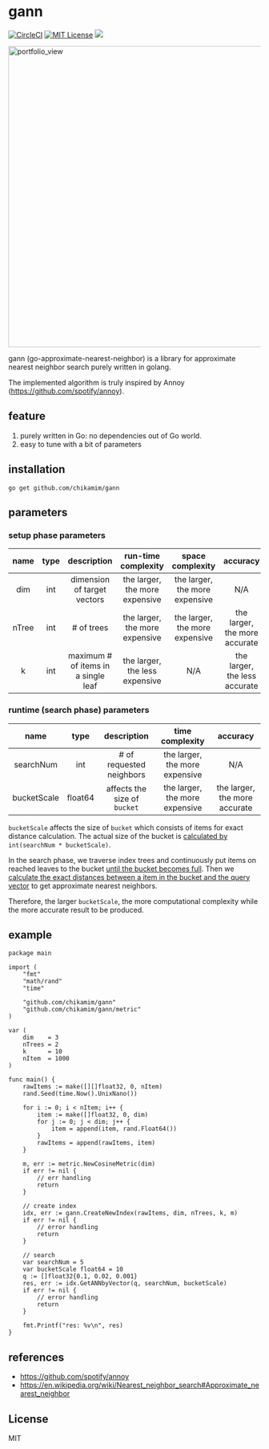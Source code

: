 # gann
[![CircleCI](https://circleci.com/gh/mathetake/gann.svg?style=shield&circle-token=9a6608c5baa7a400661a700127778a9ff8baeee3)](https://circleci.com/gh/mathetake/gann)
[![MIT License](http://img.shields.io/badge/license-MIT-blue.svg?style=flat)](LICENSE)
[![](https://godoc.org/github.com/chikamim/gann?status.svg)](http://godoc.org/github.com/chikamim/gann)

<img width="600" alt="portfolio_view" src="https://mathetake.github.io/blogs/assets/gann/recursive_build.png">

gann (go-approximate-nearest-neighbor) is a library for approximate nearest neighbor search purely written in golang.

The implemented algorithm is truly inspired by Annoy (https://github.com/spotify/annoy).

## feature
1. purely written in Go: no dependencies out of Go world.
2. easy to tune with a bit of parameters

## installation

```
go get github.com/chikamim/gann
```

## parameters

### setup phase parameters

| name  | type  |             description             |      run-time complexity       |        space complexity        |           accuracy            |
| :---: | :---: | :---------------------------------: | :----------------------------: | :----------------------------: | :---------------------------: |
|  dim  |  int  |     dimension of target vectors     | the larger, the more expensive | the larger, the more expensive |              N/A              |
| nTree |  int  |             # of trees              | the larger, the more expensive | the larger, the more expensive | the larger, the more accurate |
|   k   |  int  | maximum # of items in a single leaf | the larger, the less expensive |              N/A               | the larger, the less accurate |

### runtime (search phase) parameters

|    name     |  type   |         description          |        time complexity         |           accuracy            |
| :---------: | :-----: | :--------------------------: | :----------------------------: | :---------------------------: |
|  searchNum  |   int   |   # of requested neighbors   | the larger, the more expensive |              N/A              |
| bucketScale | float64 | affects the size of `bucket` | the larger, the more expensive | the larger, the more accurate |

`bucketScale` affects the size of `bucket` which consists of items for exact distance calculation. 
The actual size of the bucket is [calculated by](https://github.com/chikamim/gann/blob/357c3abd241bd6455e895a5b392251b06507a8e8/search.go#L30) `int(searchNum * bucketScale)`.

In the search phase, we traverse index trees and continuously put items on reached leaves to the bucket [until the bucket becomes full](https://github.com/chikamim/gann/blob/357c3abd241bd6455e895a5b392251b06507a8e8/search.go#L48).
Then we [calculate the exact distances between a item in the bucket and the query vector](https://github.com/chikamim/gann/blob/357c3abd241bd6455e895a5b392251b06507a8e8/search.go#L74-L81) to get approximate nearest neighbors.

Therefore, the larger `bucketScale`, the more computational complexity while the more accurate result to be produced.

## example

```golang
package main

import (
	"fmt"
	"math/rand"
	"time"

	"github.com/chikamim/gann"
	"github.com/chikamim/gann/metric"
)

var (
	dim    = 3
	nTrees = 2
	k      = 10
	nItem  = 1000
)

func main() {
	rawItems := make([][]float32, 0, nItem)
	rand.Seed(time.Now().UnixNano())

	for i := 0; i < nItem; i++ {
		item := make([]float32, 0, dim)
		for j := 0; j < dim; j++ {
			item = append(item, rand.Float64())
		}
		rawItems = append(rawItems, item)
	}

	m, err := metric.NewCosineMetric(dim)
	if err != nil {
		// err handling
		return
	}

	// create index
	idx, err := gann.CreateNewIndex(rawItems, dim, nTrees, k, m)
	if err != nil {
		// error handling
		return
	}

	// search
	var searchNum = 5
	var bucketScale float64 = 10
	q := []float32{0.1, 0.02, 0.001}
	res, err := idx.GetANNbyVector(q, searchNum, bucketScale)
	if err != nil {
		// error handling
		return
	}

	fmt.Printf("res: %v\n", res)
}
```

## references

- https://github.com/spotify/annoy
- https://en.wikipedia.org/wiki/Nearest_neighbor_search#Approximate_nearest_neighbor

## License

MIT

